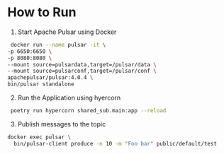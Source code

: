 # How to Run

1. Start Apache Pulsar using Docker

```bash
 docker run --name pulsar -it \
-p 6650:6650 \
-p 8080:8080 \
--mount source=pulsardata,target=/pulsar/data \
--mount source=pulsarconf,target=/pulsar/conf \
apachepulsar/pulsar:4.0.4 \
bin/pulsar standalone
```

2. Run the Application using hyercorn

```bash
 poetry run hypercorn shared_sub.main:app --reload
```

3. Publish messages to the topic

```bash
docker exec pulsar \
  bin/pulsar-client produce -n 10 -m "Foo bar" public/default/test
```